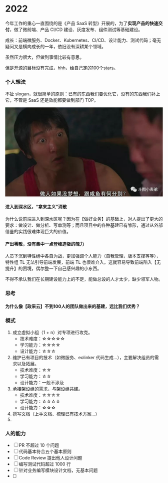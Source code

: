 # 2022

今年工作的重心一直围绕的是《产品 SaaS 转型》开展的，为了**实现产品的快速交付**，做了微前端、产品 CI/CD 建设、灰度发布、组件测试等基础建设。

成长：前端微服务、Docker、Kubernetes、CI/CD、设计能力、测试代码；毫无疑问又是横向成长的一年，依旧没有深耕某个领域。

虽然压力很大，但做到事情比较有意思。

但是开源的目标没有完成，hhh，给自己定的100个stars。



### 个人想法

不扯 slogan，就很简单的原则：已有的东西我们要优化它，没有的东西我们补上它，不管是 SaaS 还是效能都要做到部门 TOP。

![](img/dream.jpg)



#### 进入到深水区，“拿来主义”消散

为什么说前端进入到深水区呢？因为在【做好业务】的基础上，对人提出了更大的要求：做设计、做分析、写单测等；而且项目中的各种基建已有雏形，通过从外部借鉴的实践很难体现巨大的价值。



#### 产出零散，没有集中一点登峰造极的魄力

人员下沉到特性组中各自为战，更加强调个人能力（自我管理，版本支撑等等），特性组 TL 无法引导前端发展，前端 TL 也很难介入。这就容易导致前端陷入【无提升】的困境，偶尔整一下自己感兴趣的小东西。

不得不承认我们在长期建设能力上的不足，能做总设的人才太少，缺少领军人物。



### 思考

#### 为什么像【政采云】不到100人的团队做出来的基建，远比我们优秀？





### 模式

1. 成立虚拟小组（1 + n）对专项进行攻克。
   - 技术难度：☆☆☆☆☆
   - 学习能力：☆☆☆☆
   - 设计能力：☆☆☆
2. 维护已有项目的技术（如微服务、eolinker 代码生成...），主要解决组员的需求以及拓展。
   - 技术难度：☆☆
   - 学习能力：☆☆
   - 设计能力：一般不涉及
3. 承接架设组的需求，与架设组共建。
   - 技术难度：☆☆☆☆
   - 学习能力：☆☆☆☆
   - 设计能力：☆☆☆
4. 撰写文档（上手文档、梳理已有技术方案...）
5. 



### 人的能力

- [ ] PR 不超过 10 个问题
- [ ] 代码基本符合五个基本原则
- [ ] Code Review 提出他人设计问题
- [ ] 编写测试代码超过 1000 行
- [ ] 针对业务编写模块设计文档，无基本问题
- [ ] 

 